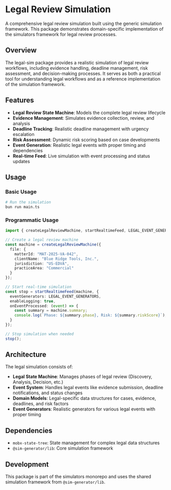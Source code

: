 # Legal Review Simulation

A comprehensive legal review simulation built using the generic simulation framework. This package demonstrates domain-specific implementation of the simulators framework for legal review processes.

## Overview

The legal-sim package provides a realistic simulation of legal review workflows, including evidence handling, deadline management, risk assessment, and decision-making processes. It serves as both a practical tool for understanding legal workflows and as a reference implementation of the simulation framework.

## Features

- **Legal Review State Machine**: Models the complete legal review lifecycle
- **Evidence Management**: Simulates evidence collection, review, and analysis
- **Deadline Tracking**: Realistic deadline management with urgency escalation
- **Risk Assessment**: Dynamic risk scoring based on case developments
- **Event Generation**: Realistic legal events with proper timing and dependencies
- **Real-time Feed**: Live simulation with event processing and status updates

## Usage

### Basic Usage

```bash
# Run the simulation
bun run main.ts
```

### Programmatic Usage

```typescript
import { createLegalReviewMachine, startRealtimeFeed, LEGAL_EVENT_GENERATORS } from '@sim-generator/legal-sim';

// Create a legal review machine
const machine = createLegalReviewMachine({
  file: {
    matterId: "MAT-2025-VA-042",
    clientName: "Blue Ridge Tools, Inc.",
    jurisdiction: "US-EDVA",
    practiceArea: "Commercial"
  }
});

// Start real-time simulation
const stop = startRealtimeFeed(machine, {
  eventGenerators: LEGAL_EVENT_GENERATORS,
  enableLogging: true,
  onEventProcessed: (event) => {
    const summary = machine.summary;
    console.log(`Phase: ${summary.phase}, Risk: ${summary.riskScore}`);
  }
});

// Stop simulation when needed
stop();
```

## Architecture

The legal simulation consists of:

- **Legal State Machine**: Manages phases of legal review (Discovery, Analysis, Decision, etc.)
- **Event System**: Handles legal events like evidence submission, deadline notifications, and status changes
- **Domain Models**: Legal-specific data structures for cases, evidence, deadlines, and risk factors
- **Event Generators**: Realistic generators for various legal events with proper timing

## Dependencies

- `mobx-state-tree`: State management for complex legal data structures
- `@sim-generator/lib`: Core simulation framework

## Development

This package is part of the simulators monorepo and uses the shared simulation framework from `@sim-generator/lib`.